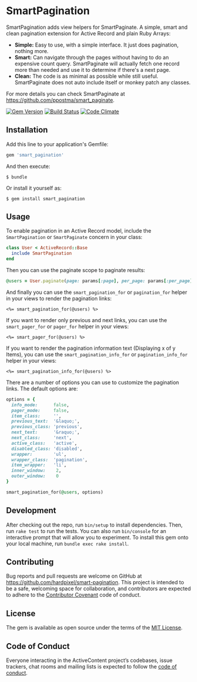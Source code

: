 # SmartPagination

SmartPagination adds view helpers for SmartPaginate. A simple, smart and clean pagination extension for Active Record and plain Ruby Arrays:

- **Simple:** Easy to use, with a simple interface. It just does pagination, nothing more.
- **Smart:** Can navigate through the pages without having to do an expensive count query. SmartPaginate will actually fetch one record more than needed and use it to determine if there's a next page.
- **Clean:** The code is as minimal as possible while still useful. SmartPaginate does not auto include itself or monkey patch any classes.

For more details you can check SmartPaginate at https://github.com/ppostma/smart_paginate.

[![Gem Version](https://badge.fury.io/rb/smart_pagination.svg)](https://badge.fury.io/rb/smart_pagination)
[![Build Status](https://travis-ci.org/hardpixel/smart-pagination.svg?branch=master)](https://travis-ci.org/hardpixel/smart-pagination)
[![Code Climate](https://codeclimate.com/github/hardpixel/smart-pagination/badges/gpa.png)](https://codeclimate.com/github/hardpixel/smart-pagination)

## Installation

Add this line to your application's Gemfile:

```ruby
gem 'smart_pagination'
```

And then execute:

    $ bundle

Or install it yourself as:

    $ gem install smart_pagination

## Usage

To enable pagination in an Active Record model, include the `SmartPagination` or `SmartPaginate` concern in your class:

```ruby
class User < ActiveRecord::Base
  include SmartPagination
end
```

Then you can use the paginate scope to paginate results:

```ruby
@users = User.paginate(page: params[:page], per_page: params[:per_page])
```

And finally you can use the `smart_pagination_for` or `pagination_for` helper in your views to render the pagination links:

```erb
<%= smart_pagination_for(@users) %>
```

If you want to render only previous and next links, you can use the `smart_pager_for` or `pager_for` helper in your views:

```erb
<%= smart_pager_for(@users) %>
```

If you want to render the pagination information text (Displaying x of y Items), you can use the `smart_pagination_info_for` or `pagination_info_for` helper in your views:

```erb
<%= smart_pagination_info_for(@users) %>
```

There are a number of options you can use to customize the pagination links. The default options are:

```ruby
options = {
  info_mode:      false,
  pager_mode:     false,
  item_class:     '',
  previous_text:  '&laquo;',
  previous_class: 'previous',
  next_text:      '&raquo;',
  next_class:     'next',
  active_class:   'active',
  disabled_class: 'disabled',
  wrapper:        'ul',
  wrapper_class:  'pagination',
  item_wrapper:   'li',
  inner_window:    2,
  outer_window:    0
}

smart_pagination_for(@users, options)
```

## Development

After checking out the repo, run `bin/setup` to install dependencies. Then, run `rake test` to run the tests. You can also run `bin/console` for an interactive prompt that will allow you to experiment. To install this gem onto your local machine, run `bundle exec rake install`.

## Contributing

Bug reports and pull requests are welcome on GitHub at https://github.com/hardpixel/smart-pagination. This project is intended to be a safe, welcoming space for collaboration, and contributors are expected to adhere to the [Contributor Covenant](http://contributor-covenant.org) code of conduct.

## License

The gem is available as open source under the terms of the [MIT License](http://opensource.org/licenses/MIT).

## Code of Conduct

Everyone interacting in the ActiveContent project’s codebases, issue trackers, chat rooms and mailing lists is expected to follow the [code of conduct](https://github.com/hardpixel/smart-pagination/blob/master/CODE_OF_CONDUCT.md).
